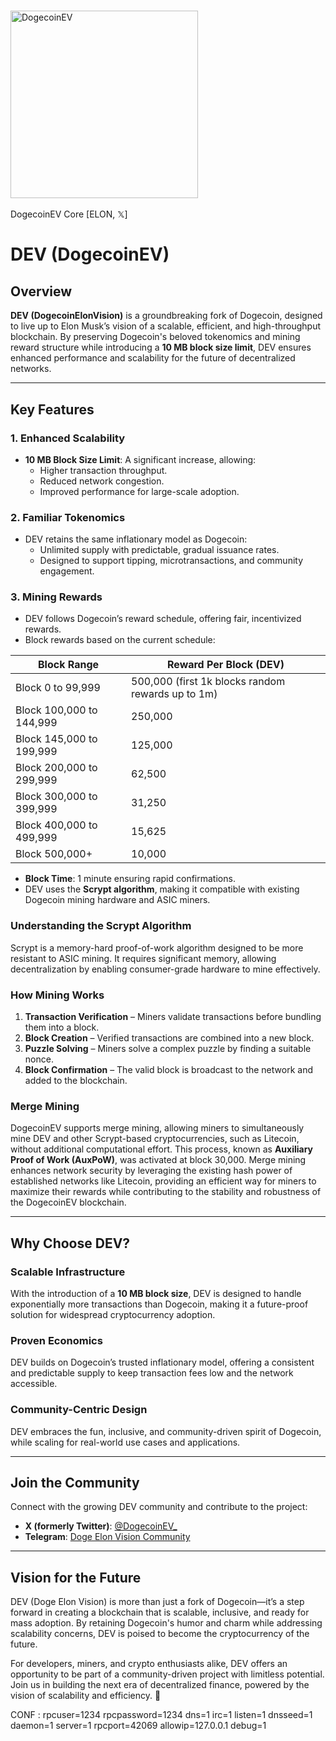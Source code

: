 # <h1 align="center">
<img src="https://i.imgur.com/G1muLvB.jpeg" alt="DogecoinEV" width="300"/>
<br/><br/>
DogecoinEV Core [ELON,  𝕏]
</h1>

# DEV (DogecoinEV)

## Overview

**DEV (DogecoinElonVision)** is a groundbreaking fork of Dogecoin, designed to live up to Elon Musk’s vision of a scalable, efficient, and high-throughput blockchain. By preserving Dogecoin's beloved tokenomics and mining reward structure while introducing a **10 MB block size limit**, DEV ensures enhanced performance and scalability for the future of decentralized networks.

---

## Key Features

### **1. Enhanced Scalability**
- **10 MB Block Size Limit**: A significant increase, allowing:
  - Higher transaction throughput.
  - Reduced network congestion.
  - Improved performance for large-scale adoption.

### **2. Familiar Tokenomics**
- DEV retains the same inflationary model as Dogecoin:
  - Unlimited supply with predictable, gradual issuance rates.
  - Designed to support tipping, microtransactions, and community engagement.

### **3. Mining Rewards**
- DEV follows Dogecoin’s reward schedule, offering fair, incentivized rewards.
- Block rewards based on the current schedule:

| **Block Range**          | **Reward Per Block (DEV)** |
|---------------------------|----------------------------|
| Block 0 to 99,999         | 500,000 (first 1k blocks random rewards up to 1m) |
| Block 100,000 to 144,999  | 250,000                   |
| Block 145,000 to 199,999  | 125,000                   |
| Block 200,000 to 299,999  | 62,500                    |
| Block 300,000 to 399,999  | 31,250                    |
| Block 400,000 to 499,999  | 15,625                    |
| Block 500,000+            | 10,000                    |

- **Block Time**: 1 minute ensuring rapid confirmations.
- DEV uses the **Scrypt algorithm**, making it compatible with existing Dogecoin mining hardware and ASIC miners.

### **Understanding the Scrypt Algorithm**
Scrypt is a memory-hard proof-of-work algorithm designed to be more resistant to ASIC mining. It requires significant memory, allowing decentralization by enabling consumer-grade hardware to mine effectively.

### **How Mining Works**
1. **Transaction Verification** – Miners validate transactions before bundling them into a block.
2. **Block Creation** – Verified transactions are combined into a new block.
3. **Puzzle Solving** – Miners solve a complex puzzle by finding a suitable nonce.
4. **Block Confirmation** – The valid block is broadcast to the network and added to the blockchain.

### **Merge Mining**
DogecoinEV supports merge mining, allowing miners to simultaneously mine DEV and other Scrypt-based cryptocurrencies, such as Litecoin, without additional computational effort. This process, known as **Auxiliary Proof of Work (AuxPoW)**, was activated at block 30,000. Merge mining enhances network security by leveraging the existing hash power of established networks like Litecoin, providing an efficient way for miners to maximize their rewards while contributing to the stability and robustness of the DogecoinEV blockchain.

---

## Why Choose DEV?

### **Scalable Infrastructure**
With the introduction of a **10 MB block size**, DEV is designed to handle exponentially more transactions than Dogecoin, making it a future-proof solution for widespread cryptocurrency adoption.

### **Proven Economics**
DEV builds on Dogecoin’s trusted inflationary model, offering a consistent and predictable supply to keep transaction fees low and the network accessible.

### **Community-Centric Design**
DEV embraces the fun, inclusive, and community-driven spirit of Dogecoin, while scaling for real-world use cases and applications.

---

## Join the Community

Connect with the growing DEV community and contribute to the project:

- **X (formerly Twitter)**: [@DogecoinEV_](https://x.com/dogecoinev_)  
- **Telegram**: [Doge Elon Vision Community](https://t.me/DogeElonVision)

---

## Vision for the Future

DEV (Doge Elon Vision) is more than just a fork of Dogecoin—it’s a step forward in creating a blockchain that is scalable, inclusive, and ready for mass adoption. By retaining Dogecoin's humor and charm while addressing scalability concerns, DEV is poised to become the cryptocurrency of the future.

For developers, miners, and crypto enthusiasts alike, DEV offers an opportunity to be part of a community-driven project with limitless potential. Join us in building the next era of decentralized finance, powered by the vision of scalability and efficiency. 🚀



CONF : 
rpcuser=1234
rpcpassword=1234
dns=1
irc=1
listen=1
dnsseed=1
daemon=1
server=1
rpcport=42069
allowip=127.0.0.1
debug=1
